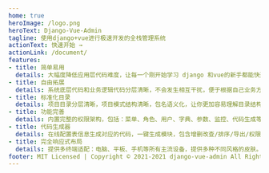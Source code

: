 ```yaml
---
home: true
heroImage: /logo.png
heroText: Django-Vue-Admin
tagline: 使用django+vue进行极速开发的全栈管理系统
actionText: 快速开始 →
actionLink: /document/
features:
- title: 简单易用
  details: 大幅度降低应用层代码难度，让每一个刚开始学习 django 和vue的新手都能快速上手。这将会是你上手学习 django+vue的最佳代码。
- title: 自由拓展
  details: 系统底层代码和业务逻辑代码分层清晰，不会发生相互干扰，便于根据自己业务方向进行拓展。
- title: 标准化目录
  details: 项目目录分层清晰，项目模式结构清晰，包名语义化，让你更加容易理解目录结构，读懂代码更加方便！
- title: 功能完善
  details: 内置完整的权限架构，包括：菜单、角色、用户、字典、参数、监控、代码生成等一系列系统常规模块。
- title: 代码生成器
  details: 在线配置表信息生成对应的代码，一键生成模块，包含增删改查/排序/导出/权限控制等操作，编译即可使用。
- title: 完全响应式布局
  details: 提供多终端适配：电脑、平板、手机等所有主流设备，提供多种不同风格的皮肤。页面美观，高端大气上档次。
footer: MIT Licensed | Copyright © 2021-2021 django-vue-admin All Rights Reserved
---
```

